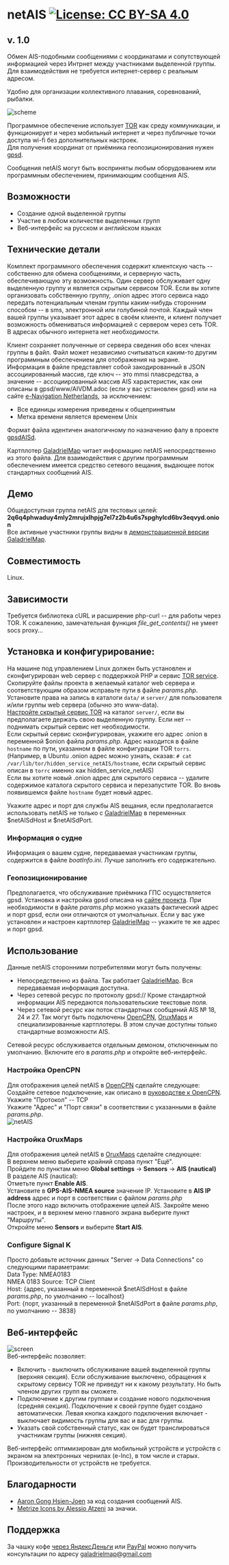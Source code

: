 # netAIS [![License: CC BY-SA 4.0](https://img.shields.io/badge/License-CC%20BY--SA%204.0-lightgrey.svg)](https://creativecommons.org/licenses/by-sa/4.0/)

## v. 1.0
Обмен AIS-подобными сообщениями с координатами и сопутствующей информацией через Интрнет между участниками выделенной группы. Для взаимодействия не требуется интернет-сервер с реальным адресом.

Удобно для организации коллективного плавания, соревнований, рыбалки.

![scheme](screenshots/art.png)   

Программное обеспечение использует [TOR](torproject.org) как среду коммуникации, и функционирует и через мобильный интернет и через публичные точки доступа wi-fi без дополнительных настроек.  
Для получения координат от приёмника геопозиционирования нужен [gpsd](https://gpsd.io/).

Сообщения netAIS могут быть восприняты любым оборудованием или программным обеспечением, принимающим сообщения AIS.

## Возможности
* Создание одной выделенной группы
* Участие в любом количестве выделенных групп
* Веб-интерфейс на русском и английском языках

## Технические детали
Комплект программного обеспечения содержит клиентскую часть -- собственно для обмена сообщениями, и серверную часть, обеспечивающую эту возможность. Один сервер обслуживает одну выделенную группу и является скрытым сервисом TOR.  Если вы хотите организовать собственную группу, .onion адрес этого сервиса надо передать потенциальным членам группы каким-нибудь сторонним способом -- в sms, электронной или голубиной почтой. Каждый член вашей группы указывает этот адрес в своём клиенте, и клиент получает возможность обмениваться информацией с сервером через сеть TOR. В адресах обычного интернета нет необходимости.

Клиент сохраняет полученные от сервера сведения обо всех членах группы в файл. Файл может независимо считываться каким-то другим программным обеспечением для отображения на экране.  
Информация в файле представляет собой закодированный в JSON ассоциированный массив, где ключ -- это mmsi плавсредства, а значение -- ассоциированный массив AIS характеристик, как они описаны в gpsd/www/AIVDM.adoc (если у вас установлен gpsd) или на сайте [e-Navigation Netherlands](http://www.e-navigation.nl/system-messages), за исключением:  

* Все единицы измерения приведены к общепринятым
* Метка времени является временем Unix

Формат файла идентичен аналогичному по назначению фалу в проекте  [gpsdAISd](https://github.com/VladimirKalachikhin/gpsdAISd).

Картплотер [GaladrielMap](http://galadrielmap.hs-yachten.at/) читает информацию netAIS непосредственно из этого файла. Для взаимодействия с другим программным обеспечением имеется средство сетевого вещания, выдающее поток стандартных сообщений AIS.

## Демо
Общедоступная группа netAIS для тестовых целей:  
**2q6q4phwaduy4mly2mrujxlhpjg7el7z2b4u6s7spghylcd6bv3eqvyd.onion**  
Все активные участники группы видны в [демонстрационной версии](http://130.61.159.53/map/) [GaladrielMap](http://galadrielmap.hs-yachten.at/).

## Совместимость
Linux. 

## Зависимости
Требуется библиотека cURL и расширение php-curl -- для работы через TOR. К сожалению, замечательная функция _file_get_contents()_ не умеет socs proxy...

## Установка и конфигурирование:
На машине под управлением Linux должен быть установлен и сконфигурирован web сервер с поддержкой PHP и сервис [TOR service](https://2019.www.torproject.org/docs/tor-manual.html.en).  
Скопируйте файлы проекта в желаемый каталог web сервера и соответствующим образом исправьте пути в файле _params.php_.  
Установите права на запись в каталоги `data/` и `server/` для пользователя и/или группы web сервера (обычно это www-data).  
[Настройте скрытый сервис TOR](https://2019.www.torproject.org/docs/tor-onion-service.html.en) на каталог `server/`, если вы предполагаете держать свою выделенную группу. Если нет -- поднимать скрытый сервис нет необходимости.  
Если скрытый сервис сконфигурирован, укажите его адрес .onion в переменной $onion файла _params.php_.  Адрес находится в файле `hostname` по пути, указанном в файле конфигурации TOR `torrs`. (Например, в Ubuntu .onion адрес можно узнать, сказав: `# cat /var/lib/tor/hidden_service_netAIS/hostname`, если скрытый сервис описан в `torrc` именно как hidden_service_netAIS)  
Если вы хотите новый .onion адрес для скрытого сервиса -- удалите содержимое каталога скрытого сервиса и перезапустите TOR. Во вновь появившемся файле `hostname` будет новый адрес.

Укажите адрес и порт для службы AIS вещания, если предполагается использовать netAIS не только с [GaladrielMap](http://galadrielmap.hs-yachten.at/) в переменных $netAISdHost и $netAISdPort.

### Информация о судне
Информация о вашем судне, передаваемая участникам группы, содержится в файле _boatInfo.ini_. Лучше заполнить его содержательно.

### Геопозиционирование
Предполагается, что обслуживание приёмника ГПС осуществляется gpsd. Установка и настройка gpsd описана на [сайте проекта](https://gpsd.io/). При необходимости в файле  _params.php_ можно указать фактический адрес и порт gpsd, если они отличаются от умолчальных. Если у вас уже установлен и настроен картплотер [GaladrielMap](http://galadrielmap.hs-yachten.at/) -- укажите те же адрес и порт gpsd.

## Использование
Данные netAIS сторонними потребителями могут быть получены:

* Непосредственно из файла. Так работает [GaladrielMap](http://galadrielmap.hs-yachten.at/). Вся передаваемая информация доступна.
* Через сетевой ресурс по протоколу gpsd:// Кроме стандартной информации AIS передаются пользовательские текстовые поля.
* Через сетевой ресурс как поток стандартных сообщений AIS № 18, 24 и 27. Так могут быть подключены [OpenCPN](https://opencpn.org/), [OruxMaps](https://www.oruxmaps.com/cs/es) и специализированные картплотеры. В этом случае доступны только стандартные возможности AIS.

Сетевой ресурс обслуживается отдельным демоном, отключенным по умолчанию. Включите его в _params.php_ и откройте веб-интерфейс.
 
### Настройка OpenCPN
Для отображения целей netAIS в [OpenCPN](https://opencpn.org/) сделайте следующее:  
Создайте сетевое подключение, как описано в [руководстве к OpenCPN](https://opencpn.org/wiki/dokuwiki/doku.php?id=opencpn:opencpn_user_manual:options_setting:connections#add_a_network_connection).  
Укажите "Протокол" -- TCP  
Укажите "Адрес" и "Порт связи" в соответствии с указанными в файле  _params.php_.  
![netAIS](screenshots/s13.png)<br>

### Настройка OruxMaps
Для отображения целей netAIS в [OruxMaps](https://www.oruxmaps.com/cs/es) сделайте следующее:  
В верхнем меню выберите крайний справа пункт "Ещё".  
Пройдите по пунктам меню  **Global settings** -> **Sensors** -> **AIS (nautical)**  
В разделе AIS (nautical):  
Отметьте пункт **Enable AIS**.  
Установите в **GPS-AIS-NMEA source** значение IP.
Установите в **AIS IP address** адрес и порт в соответствии с файлом _params.php_  
После этого надо включить отображение целей AIS. Закройте меню настроек, и в верхнем меню главного экрана выберите пункт "Маршруты".  
Откройте меню **Sensors** и выберите **Start AIS**.

### Configure Signal K
Просто добавьте источник данных "Server -> Data Connections" со следующими параметрами:  
Data Type: NMEA0183  
NMEA 0183 Source: TCP Client  
Host: {адрес, указанный в переменной $netAISdHost в файле _params.php_, по умолчанию -- localhost}  
Port: {порт, указанный в переменной $netAISdPort в файле _params.php_, по умолчанию -- 3838}  

## Веб-интерфейс
![screen](screenshots/s1r.png)   
Веб-интерфейс позволяет: 

* Включить - выключить обслуживание вашей выделенной группы (верхняя секция). Если обслуживание выключено, обращения к скрытому сервису TOR не приведут ни к какому результату. Но быть членом других групп вы сможете.
* Подключение к другим группам и создание нового подключения (средняя секция). Подключение к своей группе будет создано автоматически. Левая кнопка каждого подключения включает - выключает видимость группы для вас и вас для группы.
* Указать свой собственный статус, как он будет транслироваться участникам группы (нижняя секция).

Веб-интерфейс оптимизирован для мобильный устройств и устройств с экраном на электронных чернилах (e-Inc), в том числе и старых. Производительности от устройств не требуется.

## Благодарности
* [Aaron Gong Hsien-Joen](https://github.com/ais-one/phpais) за код создания сообщений AIS.
* [Metrize Icons by Alessio Atzeni](https://icon-icons.com/pack/Metrize-Icons/1130) за значки.

## Поддержка
За чашку кофе [через ЯндексДеньги](https://yasobe.ru/na/galadrielmap) или [PayPal](https://paypal.me/VladimirKalachikhin?locale.x=ru_RU) можно получить консультации по адресу [galadrielmap@gmail.com](mailto:galadrielmap@gmail.com)  